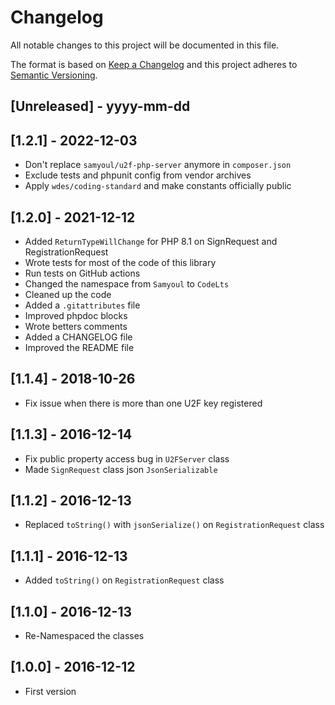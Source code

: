 # Changelog

All notable changes to this project will be documented in this file.

The format is based on [Keep a Changelog](https://keepachangelog.com/en/1.0.0/)
and this project adheres to [Semantic Versioning](https://semver.org/spec/v2.0.0.html).

## [Unreleased] - yyyy-mm-dd

## [1.2.1] - 2022-12-03

- Don't replace `samyoul/u2f-php-server` anymore in `composer.json`
- Exclude tests and phpunit config from vendor archives
- Apply `wdes/coding-standard` and make constants officially public

## [1.2.0] - 2021-12-12

- Added `ReturnTypeWillChange` for PHP 8.1 on SignRequest and RegistrationRequest
- Wrote tests for most of the code of this library
- Run tests on GitHub actions
- Changed the namespace from `Samyoul` to `CodeLts`
- Cleaned up the code
- Added a `.gitattributes` file
- Improved phpdoc blocks
- Wrote betters comments
- Added a CHANGELOG file
- Improved the README file

## [1.1.4] - 2018-10-26

- Fix issue when there is more than one U2F key registered

## [1.1.3] - 2016-12-14

- Fix public property access bug in `U2FServer` class
- Made `SignRequest` class json `JsonSerializable`

## [1.1.2] - 2016-12-13

- Replaced `toString()` with `jsonSerialize()` on `RegistrationRequest` class

## [1.1.1] - 2016-12-13

- Added `toString()` on `RegistrationRequest` class

## [1.1.0] - 2016-12-13

- Re-Namespaced the classes

## [1.0.0] - 2016-12-12

- First version
